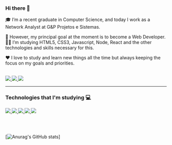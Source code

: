 ### Hi there 👋

🎓 I’m a recent graduate in Computer Science, and today I work as a Network Analyst at G&P Projetos e Sistemas.<br>

🎯 However, my principal goal at the moment is to become a Web Developer. 👨‍💻 I’m studying HTML5, CSS3, Javascript, Node, React and the other technologies and skills necessary for this.<br>

❤️ I love to study and learn new things all the time but always keeping the focus on my goals and priorities.<br><br>

<a href="https://www.linkedin.com/in/emersoncmorais" target="_blank">
   <img src="https://img.shields.io/badge/emersoncmorais-0077B5?style=for-the-badge&logo=linkedin&logoColor=white"/>
</a>

<a href="https://twitter.com/EmersonCMorais" target="_blank">
   <img src="https://img.shields.io/badge/@EmersonCMorais-1DA1F2?style=for-the-badge&logo=twitter&logoColor=white"/>
</a>
<a href="#" target="_blank">
   <img src="https://img.shields.io/badge/emersonmorais381@gmail.com-D14836?style=for-the-badge&logo=gmail&logoColor=white"/>
</a>
<hr>

### Technologies that I'm studying 💻 

<a href="#">
  <img src="https://img.shields.io/badge/HTML5-E34F26?style=for-the-badge&logo=html5&logoColor=white"/>
</a>
<a href="#">
   <img margin="10px" src="https://img.shields.io/badge/CSS-239120?&style=for-the-badge&logo=css3&logoColor=white"/>
</a>
<a href="#" >
  <img src="https://img.shields.io/badge/JavaScript-F7DF1E?style=for-the-badge&logo=javascript&logoColor=black"/>
</a>
<a href="#">
  <img src="https://img.shields.io/badge/React-20232A?style=for-the-badge&logo=react&logoColor=61DAFB"/>
</a>
<a href="#">
  <img src="https://img.shields.io/badge/next.js-000000?style=for-the-badge&logo=next.js&logoColor=white"/>
</a>                                                                                              

<br/> <br/>                                                                                                      

[![Anurag's GitHub stats](https://github-readme-stats.vercel.app/api?username=emersonMorais&hide=stars&show_icons=true&theme=radical)]
                                                                                                    
                                                                                                      
                                                                                                      
                                                                                                      
                                                                                                      
                                                                                                      
                                                                                                      
